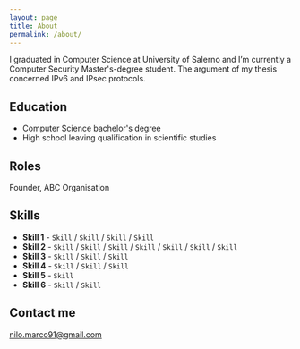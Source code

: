 ```yaml
---
layout: page
title: About
permalink: /about/
---
```


I graduated in Computer Science at University of Salerno and I’m currently a Computer Security Master's-degree student. 
The argument of my thesis concerned IPv6 and IPsec protocols.

## Education

* Computer Science bachelor's degree
* High school leaving qualification in scientific studies

## Roles

Founder, ABC Organisation

## Skills

* **Skill 1** - `Skill` / `Skill` / `Skill` / `Skill`
* **Skill 2** - `Skill` / `Skill` / `Skill` / `Skill` / `Skill` / `Skill` / `Skill`
* **Skill 3** - `Skill` / `Skill` / `Skill`
* **Skill 4** - `Skill` / `Skill` / `Skill` 
* **Skill 5** - `Skill`
* **Skill 6** - `Skill` / `Skill` 
    
    


## Contact me

[nilo.marco91@gmail.com](mailto:nilo.marco91@gmail.com)
